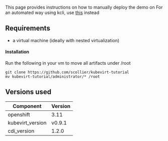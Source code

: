 This page provides instructions on how to manually deploy the demo on 
For an automated way using kcli, use [this](kcli/README.md) instead

## Requirements

- a virtual machine (ideally with nested virtualization)

#### Installation 

Run the following in your vm to move all artifacts under /root

```
git clone https://github.com/scollier/kubevirt-tutorial
mv kubevirt-tutorial/administrator/* /root
```

## Versions used

| Component        | Version                  |
|------------------|--------------------------|
|openshift         | 3.11                     |
|kubevirt_version  | v0.9.1                   |
|cdi_version       | 1.2.0                    |
